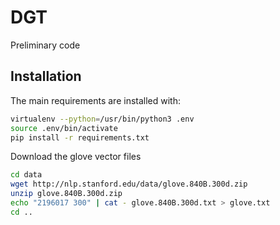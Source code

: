 DGT
===
Preliminary code


Installation
------------
The main requirements are installed with:

```bash
virtualenv --python=/usr/bin/python3 .env
source .env/bin/activate
pip install -r requirements.txt
```

Download the glove vector files

```bash
cd data
wget http://nlp.stanford.edu/data/glove.840B.300d.zip
unzip glove.840B.300d.zip
echo "2196017 300" | cat - glove.840B.300d.txt > glove.txt
cd ..
```

